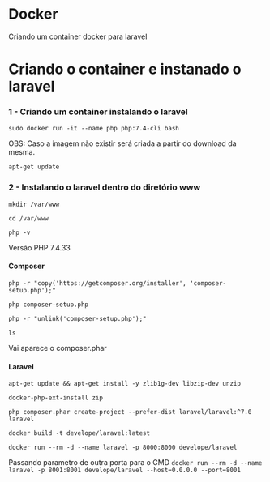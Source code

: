 # Docker
Criando um container docker para laravel

# Criando o container e instanado o laravel
### 1 - Criando um container instalando o laravel

```sudo docker run -it --name php php:7.4-cli bash```

OBS: Caso a imagem não existir será criada a partir do download da mesma.

```apt-get update```

### 2 - Instalando o laravel dentro do diretório www

```mkdir /var/www```

```cd /var/www```

```php -v```

Versão PHP 7.4.33

#### Composer 

```php -r "copy('https://getcomposer.org/installer', 'composer-setup.php');"```

```php composer-setup.php```

```php -r "unlink('composer-setup.php');"```

```ls```

Vai aparece o composer.phar

#### Laravel 

```apt-get update && apt-get install -y zlib1g-dev libzip-dev unzip```

```docker-php-ext-install zip```

```php composer.phar create-project --prefer-dist laravel/laravel:^7.0 laravel```

```docker build -t develope/laravel:latest ```

```docker run --rm -d --name laravel -p 8000:8000 develope/laravel```

Passando parametro de outra porta para o CMD
```docker run --rm -d --name laravel -p 8001:8001 develope/laravel --host=0.0.0.0 --port=8001```